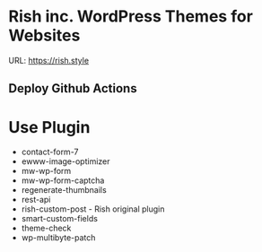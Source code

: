 # Rish inc. WordPress Themes for Websites

URL: https://rish.style

## Deploy Github Actions

# Use Plugin
- contact-form-7
- ewww-image-optimizer
- mw-wp-form
- mw-wp-form-captcha
- regenerate-thumbnails
- rest-api
- rish-custom-post - Rish original plugin
- smart-custom-fields
- theme-check
- wp-multibyte-patch
